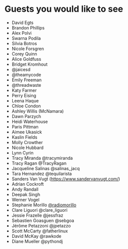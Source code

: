 # Guests you would like to see
* David Egts
* Brandon Phillips
* Alex Polvi
* Swarna Podila
* Silvia Botros
* Nicole Forsgren
* Corey Quinn
* Alice Goldfuss
* Bridget Kromhout
* @jaicesd
* @theamycode
* Emily Freeman
* @threadwaste
* Katy Farmer
* Perry Eising
* Leena Haque
* Chloe Condon
* Ashley Willis (McNamara)
* Dawn Parzych
* Heidi Waterhouse
* Paris Pittman
* Aimee Ukasick
* Kaslin Fields
* Molly Crowther
* Nicole Hubbard
* Lynn Cyrin
* Tracy Miranda @tracymiranda
* Tracy Ragan @TracyRagan
* Jacqueline Salinas @salinas_jacq
* Tara Hernandez @tequilarista
* Sanders Van Vugt (https://www.sandervanvugt.com/)
* Adrian Cockroft
* Andy Randall 
* Deepak Singh
* Werner Vogel
* Stephanie Morillo [@radiomorillo](www.twitter.com/radiomorillo)
* Clare Liguori      @clare_liguori
* Jessie Frazelle    @jessfraz
* Sebastien Goasguen @sebgoa
* Jérôme Petazzoni   @jpetazzo
* Scott McCarty      @fatherlinux
* David McKay        @rawkode
* Diane Mueller      @pythondj
